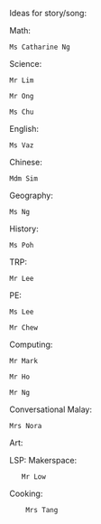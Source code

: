 Ideas for story/song:

Math:
    
    Ms Catharine Ng

Science:
    
    Mr Lim
    
    Mr Ong
    
    Ms Chu

English:
    
    Ms Vaz

Chinese:
    
    Mdm Sim
    
Geography:
    
    Ms Ng
    
History:
    
    Ms Poh
    
TRP:
    
    Mr Lee
PE:
    
    Ms Lee
    
    Mr Chew
    
Computing:
    
    Mr Mark
    
    Mr Ho
    
    Mr Ng
    
Conversational Malay:
    
    Mrs Nora
    
Art:
    
    
LSP:
    Makerspace:
      
       Mr Low
    
   Cooking:
      
        Mrs Tang

